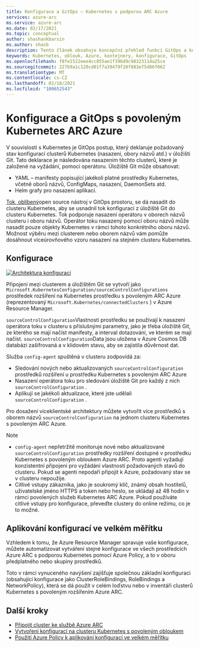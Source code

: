 ```yaml
---
title: Konfigurace a GitOps – Kubernetes s podporou ARC Azure
services: azure-arc
ms.service: azure-arc
ms.date: 02/17/2021
ms.topic: conceptual
author: shashankbarsin
ms.author: shasb
description: Tento článek obsahuje koncepční přehled funkcí GitOps a konfigurací pro Kubernetes s podporou ARC Azure.
keywords: Kubernetes, oblouk, Azure, kontejnery, konfigurace, GitOps
ms.openlocfilehash: f8fe1522eee4cc855ae1f396d9c98323114a25ce
ms.sourcegitcommit: 227b9a1c120cd01f7a39479f20f883e75d86f062
ms.translationtype: MT
ms.contentlocale: cs-CZ
ms.lasthandoff: 02/18/2021
ms.locfileid: "100652543"
---
```

# <a name="configurations-and-gitops-with-azure-arc-enabled-kubernetes"></a>Konfigurace a GitOps s povoleným Kubernetes ARC Azure

V souvislosti s Kubernetes je GitOps postup, který deklaruje požadovaný stav konfigurací clusterů Kubernetes (nasazení, obory názvů atd.) v úložišti Git. Tato deklarace je následována nasazením těchto clusterů, které je založené na vyžádání, pomocí operátoru. Úložiště Git může obsahovat:
* YAML – manifesty popisující jakékoli platné prostředky Kubernetes, včetně oborů názvů, ConfigMaps, nasazení, DaemonSets atd.
* Helm grafy pro nasazení aplikací.

[Tok, oblíbený](https://docs.fluxcd.io/)open source nástroj v GitOps prostoru, se dá nasadit do clusteru Kubernetes, aby se usnadnil tok konfigurací z úložiště Git do clusteru Kubernetes. Tok podporuje nasazení operátoru v oborech názvů clusteru i oboru názvů. Operátor toku nasazený pomocí oboru názvů může nasadit pouze objekty Kubernetes v rámci tohoto konkrétního oboru názvů. Možnost výběru mezi clusterem nebo oborem názvů vám pomůže dosáhnout víceúrovňového vzoru nasazení na stejném clusteru Kubernetes.

## <a name="configurations"></a>Konfigurace

[![Architektura ](./media/conceptual-configurations.png) konfigurací](./media/conceptual-configurations.png#lightbox)

Připojení mezi clusterem a úložištěm Git se vytvoří jako `Microsoft.KubernetesConfiguration/sourceControlConfigurations` prostředek rozšíření na Kubernetes prostředku s povoleným ARC Azure (reprezentovaný `Microsoft.Kubernetes/connectedClusters` ) v Azure Resource Manager. 

`sourceControlConfiguration`Vlastnosti prostředku se používají k nasazení operátora toku v clusteru s příslušnými parametry, jako je třeba úložiště Git, ze kterého se mají načíst manifesty, a interval dotazování, ve kterém se mají načíst. `sourceControlConfiguration`Data jsou uložena v Azure Cosmos DB databázi zašifrovaná a v klidovém stavu, aby se zajistila důvěrnost dat.

Služba `config-agent` spuštěná v clusteru zodpovídá za:
* Sledování nových nebo aktualizovaných `sourceControlConfiguration` prostředků rozšíření u prostředku Kubernetes s povoleným ARC Azure
* Nasazení operátora toku pro sledování úložiště Git pro každý z nich `sourceControlConfiguration` .
* Aplikují se jakékoli aktualizace, které jste udělali `sourceControlConfiguration` . 

Pro dosažení víceklientské architektury můžete vytvořit více prostředků s oborem názvů `sourceControlConfiguration` na jednom clusteru Kubernetes s povoleným ARC Azure.

> [!NOTE]
> * `config-agent` nepřetržitě monitoruje nové nebo aktualizované `sourceControlConfiguration` prostředky rozšíření dostupné v prostředku Kubernetes s povoleným obloukem Azure ARC. Proto agenti vyžadují konzistentní připojení pro vyžádání vlastností požadovaných stavů do clusteru. Pokud se agenti nepodaří připojit k Azure, požadovaný stav se v clusteru nepoužije.
> * Citlivé vstupy zákazníka, jako je soukromý klíč, známý obsah hostitelů, uživatelské jméno HTTPS a token nebo heslo, se ukládají až 48 hodin v rámci povolených služeb Kubernetes ARC Azure. Pokud používáte citlivé vstupy pro konfigurace, převeďte clustery do online režimu, co je to možné.

## <a name="apply-configurations-at-scale"></a>Aplikování konfigurací ve velkém měřítku

Vzhledem k tomu, že Azure Resource Manager spravuje vaše konfigurace, můžete automatizovat vytváření stejné konfigurace ve všech prostředcích Azure ARC s podporou Kubernetes pomocí Azure Policy, a to v oboru předplatného nebo skupiny prostředků. 

Toto v rámci vynuceného navýšení zajišťuje společnou základní konfiguraci (obsahující konfigurace jako ClusterRoleBindings, RoleBindings a NetworkPolicy), která se dá použít v celém loďstvu nebo v inventáři clusterů Kubernetes s povoleným rozšířením Azure ARC.

## <a name="next-steps"></a>Další kroky

* [Připojit cluster ke službě Azure ARC](./connect-cluster.md)
* [Vytvoření konfigurací na clusteru Kubernetes s povoleným obloukem](./use-gitops-connected-cluster.md)
* [Použití Azure Policy k aplikování konfigurací ve velkém měřítku](./use-azure-policy.md)
